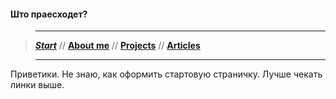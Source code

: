 #### Што праесходет?

> ----------

> [**_Start_**](/) // [**About me**](/about) // [**Projects**](/projects) // [**Articles**](/articles)

> ----------

Приветики. Не знаю, как оформить стартовую страничку. Лучше чекать линки выше.
